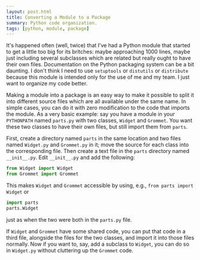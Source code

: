 ```yaml
---
layout: post.html
title: Converting a Module to a Package
summary: Python code organization.
tags: [python, module, package]
---
```


It's happened often (well, twice) that I've had a Python module that started to get a little too big for its britches: maybe approaching 1000 lines, maybe just including several subclasses which are related but really ought to have their own files. Documentation on the Python packaging system can be a bit daunting. I don't think I need to use `setuptools` or `distutils` or `distribute` because this module is intended only for the use of me and my team. I just want to organize my code better.

Making a module into a package is an easy way to make it possible to split it into different source files which are all available under the same name. In simple cases, you can do it with zero modification to the code that imports the module. As a very basic example: say you have a module in your `PYTHONPATH` named `parts.py` with two classes, `Widget` and `Grommet`. You want these two classes to have their own files, but still import them from `parts`.

First, create a directory named `parts` in the same location and two files named `Widget.py` and `Grommet.py` in it; move the source for each class into the corresponding file. Then create a text file in the `parts` directory named `__init__.py`. Edit `__init__.py` and add the following:

```python
from Widget import Widget
from Grommet import Grommet
```

This makes `Widget` and `Grommet` accessible by using, e.g., `from parts import Widget` or

```python
import parts
parts.Widget
```

just as when the two were both in the `parts.py` file.

If `Widget` and `Grommet` have some shared code, you can put that code in a third file, alongside the files for the two classes, and import it into those files normally. Now if you want to, say, add a subclass to `Widget`, you can do so in `Widget.py` without cluttering up the `Grommet` code.
